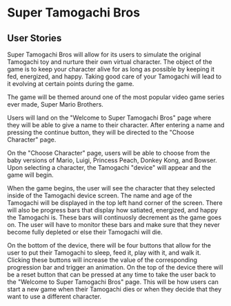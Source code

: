 # Super Tamogachi Bros

## User Stories

Super Tamogachi Bros will allow for its users to simulate the original Tamogachi toy and nurture their own virtual character. The object of the game is to keep your character alive for as long as possible by keeping it fed, energized, and happy. Taking good care of your Tamogachi will lead to it evolving at certain points during the game.

 The game will be themed around one of the most popular video game series ever made, Super Mario Brothers. 

 Users will land on the "Welcome to Super Tamogachi Bros" page where they will be able to give a name to their character. After entering a name and pressing the continue button, they will be directed to the "Choose Character" page.

 On the "Choose Character" page, users will be able to choose from the baby versions of Mario, Luigi, Princess Peach, Donkey Kong, and Bowser. Upon selecting a character, the Tamogachi "device" will appear and the game will begin.

 When the game begins, the user will see the character that they selected inside of the Tamogachi device screen. The name and age of the Tamogachi will be displayed in the top left hand corner of the screen. There will also be progress bars that display how satiated, energized, and happy the Tamogachi is. These bars will continuosly decrement as the game goes on. The user will have to monitor these bars and make sure that they never become fully depleted or else their Tamogachi will die.
 
 On the bottom of the device, there will be four buttons that allow for the user to put their Tamogachi to sleep, feed it, play with it, and walk it. Clicking these buttons will increase the value of the corresponding progression bar and trigger an animation. On the top of the device there will be a reset button that can be pressed at any time to take the user back to the "Welcome to Super Tamogachi Bros" page. This will be how users can start a new game when their Tamogachi dies or when they decide that they want to use a different character.

